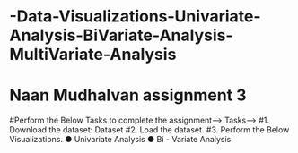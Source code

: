 # -Data-Visualizations-Univariate-Analysis-BiVariate-Analysis-MultiVariate-Analysis 
# Naan Mudhalvan assignment 3
#Perform the Below Tasks to complete the assignment--> Tasks-->
#1. Download the dataset: Dataset
#2.  Load the dataset.
#3. Perform the Below Visualizations. ● Univariate Analysis ● Bi - Variate Analysis

